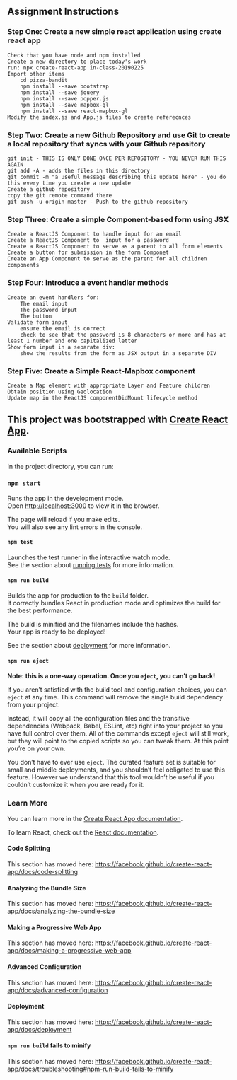 ## Assignment Instructions

### Step One: Create a new simple react application using create react app

    Check that you have node and npm installed
    Create a new directory to place today's work
    run: npx create-react-app in-class-20190225
    Import other items
        cd pizza-bandit
        npm install --save bootstrap
        npm install --save jquery
        npm install --save popper.js
        npm install --save mapbox-gl
        npm install --save react-mapbox-gl
    Modify the index.js and App.js files to create referecnces

### Step Two: Create a new Github Repository and use Git to create a local repository that syncs with your Github repository

    git init - THIS IS ONLY DONE ONCE PER REPOSITORY - YOU NEVER RUN THIS AGAIN
    git add -A - adds the files in this directory 
    git commit -m "a useful message describing this update here" - you do this every time you create a new update
    Create a github repository
    copy the git remote command there
    git push -u origin master - Push to the github repository

### Step Three: Create a simple Component-based form using JSX

    Create a ReactJS Component to handle input for an email
    Create a ReactJS Component to  input for a password
    Create a ReactJS Component to serve as a parent to all form elements
    Create a button for submission in the form Componet
    Create an App Component to serve as the parent for all children components

### Step Four: Introduce a event handler methods

    Create an event handlers for:
        The email input
        The password input
        The button
    Validate form input
        ensure the email is correct
        check to see that the password is 8 characters or more and has at least 1 number and one capitalized letter
    Show form input in a separate div:
        show the results from the form as JSX output in a separate DIV

### Step Five: Create a Simple React-Mapbox component

    Create a Map element with appropriate Layer and Feature children
    Obtain position using Geolocation
    Update map in the ReactJS componentDidMount lifecycle method



## This project was bootstrapped with [Create React App](https://github.com/facebook/create-react-app).

### Available Scripts

In the project directory, you can run:

### `npm start`

Runs the app in the development mode.<br>
Open [http://localhost:3000](http://localhost:3000) to view it in the browser.

The page will reload if you make edits.<br>
You will also see any lint errors in the console.

#### `npm test`

Launches the test runner in the interactive watch mode.<br>
See the section about [running tests](https://facebook.github.io/create-react-app/docs/running-tests) for more information.

#### `npm run build`

Builds the app for production to the `build` folder.<br>
It correctly bundles React in production mode and optimizes the build for the best performance.

The build is minified and the filenames include the hashes.<br>
Your app is ready to be deployed!

See the section about [deployment](https://facebook.github.io/create-react-app/docs/deployment) for more information.

#### `npm run eject`

**Note: this is a one-way operation. Once you `eject`, you can’t go back!**

If you aren’t satisfied with the build tool and configuration choices, you can `eject` at any time. This command will remove the single build dependency from your project.

Instead, it will copy all the configuration files and the transitive dependencies (Webpack, Babel, ESLint, etc) right into your project so you have full control over them. All of the commands except `eject` will still work, but they will point to the copied scripts so you can tweak them. At this point you’re on your own.

You don’t have to ever use `eject`. The curated feature set is suitable for small and middle deployments, and you shouldn’t feel obligated to use this feature. However we understand that this tool wouldn’t be useful if you couldn’t customize it when you are ready for it.

### Learn More

You can learn more in the [Create React App documentation](https://facebook.github.io/create-react-app/docs/getting-started).

To learn React, check out the [React documentation](https://reactjs.org/).

#### Code Splitting

This section has moved here: https://facebook.github.io/create-react-app/docs/code-splitting

#### Analyzing the Bundle Size

This section has moved here: https://facebook.github.io/create-react-app/docs/analyzing-the-bundle-size

#### Making a Progressive Web App

This section has moved here: https://facebook.github.io/create-react-app/docs/making-a-progressive-web-app

#### Advanced Configuration

This section has moved here: https://facebook.github.io/create-react-app/docs/advanced-configuration

#### Deployment

This section has moved here: https://facebook.github.io/create-react-app/docs/deployment

#### `npm run build` fails to minify

This section has moved here: https://facebook.github.io/create-react-app/docs/troubleshooting#npm-run-build-fails-to-minify
